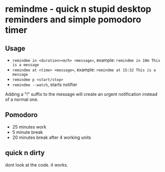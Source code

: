 # remindme - quick n stupid desktop reminders and simple pomodoro timer

## Usage

- `remindme in <duration><m/h> <message>`, example: `remindme in 10m This is a message`
- `remindme at <time> <message>`, example: `remindme at 15:32 This is a message`
- `remindme p <start/stop>`
- `remindme --watch`, starts notifier

Adding a "!" suffix to the message will create an urgent notification instead of a normal one.

## Pomodoro

- 25 minutes work
- 5 minute break
- 20 minutes break after 4 working units

## quick n dirty

dont look at the code. it works.
